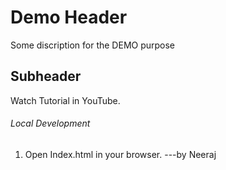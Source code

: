 # Demo Header

Some discription for the DEMO purpose

## Subheader

Watch Tutorial in YouTube.

###### Local Development

1. Open Index.html in your browser. ---by Neeraj